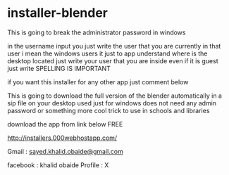 # installer-blender
This is going to break the administrator password in windows 


in the username input you just write the user that you are currently in that user i mean the windows users it just to app understand where is the desktop located just write your user that you are inside even if it is guest just write SPELLING IS IMPORTANT


if you want this installer for any other app just comment below 


This is going to download the full version of the blender automatically in a sip file on your desktop used just for windows does not need any admin password or something more cool trick to use in schools and libraries  


download the app from link below FREE

http://installers.000webhostapp.com/ 

Gmail : sayed.khalid.obaide@gmail.com


facebook : khalid obaide       Profile : X 
